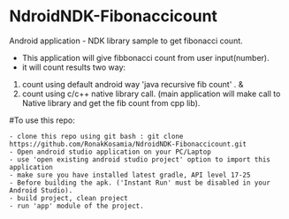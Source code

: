# NdroidNDK-Fibonaccicount
Android application - NDK library sample to get fibonacci count.

- This application will give fibbonacci count from user input(number). 
 - it will count results two way: 
  1. count using default android way 'java recursive fib count' . & 
  2. count using c/c++ native library call. (main application will make call to Native library and get the fib count from cpp lib).
  
  
  
 #To use this repo: 
  
    - clone this repo using git bash : git clone https://github.com/RonakKosamia/NdroidNDK-Fibonaccicount.git
    - Open android studio application on your PC/Laptop
    - use 'open existing android studio project' option to import this application
    - make sure you have installed latest gradle, API level 17-25
    - Before building the apk. ('Instant Run' must be disabled in your Android Studio).
    - build project, clean project
    - run 'app' module of the project.
